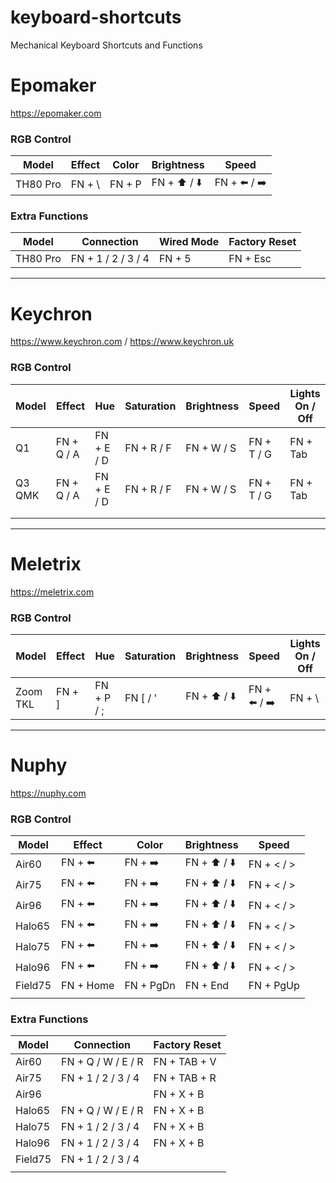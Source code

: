 # keyboard-shortcuts

Mechanical Keyboard Shortcuts and Functions

# Epomaker

https://epomaker.com

### RGB Control

| Model    | Effect | Color  | Brightness   | Speed        |
|----------|--------|--------|--------------|--------------|
| TH80 Pro | FN + \ | FN + P | FN + ⬆️ / ⬇️ | FN + ⬅️ / ➡️ |

### Extra Functions

| Model    | Connection         | Wired Mode | Factory Reset |
|----------|--------------------|------------|---------------|
| TH80 Pro | FN + 1 / 2 / 3 / 4 | FN + 5     | FN + Esc      |

----------------------------------------------

# Keychron

https://www.keychron.com / https://www.keychron.uk

### RGB Control

| Model  | Effect     | Hue        | Saturation | Brightness | Speed      | Lights On / Off |
|--------|------------|------------|------------|------------|------------|-----------------|
| Q1     | FN + Q / A | FN + E / D | FN + R / F | FN + W / S | FN + T / G | FN + Tab        |
| Q3 QMK | FN + Q / A | FN + E / D | FN + R / F | FN + W / S | FN + T / G | FN + Tab        |
|        |            |            |            |            |            |                 |
|        |            |            |            |            |            |                 |

----------------------------------------------

# Meletrix

https://meletrix.com

### RGB Control

| Model    | Effect | Hue        | Saturation | Brightness   | Speed        | Lights On / Off |
|----------|--------|------------|------------|--------------|--------------|-----------------|
| Zoom TKL | FN + ] | FN + P / ; | FN [ / '   | FN + ⬆️ / ⬇️ | FN + ⬅️ / ➡️ | FN + \          |

----------------------------------------------

# Nuphy

https://nuphy.com

### RGB Control

| Model   | Effect    | Color     | Brightness   | Speed      |
|---------|-----------|-----------|--------------|------------|
| Air60   | FN + ⬅️   | FN + ➡️   | FN + ⬆️ / ⬇️ | FN + < / > |
| Air75   | FN + ⬅️   | FN + ➡️   | FN + ⬆️ / ⬇️ | FN + < / > |
| Air96   | FN + ⬅️   | FN + ➡️   | FN + ⬆️ / ⬇️ | FN + < / > |
| Halo65  | FN + ⬅️   | FN + ➡️   | FN + ⬆️ / ⬇️ | FN + < / > |
| Halo75  | FN + ⬅️   | FN + ➡️   | FN + ⬆️ / ⬇️ | FN + < / > |
| Halo96  | FN + ⬅️   | FN + ➡️   | FN + ⬆️ / ⬇️ | FN + < / > |
| Field75 | FN + Home | FN + PgDn | FN + End     | FN + PgUp  |
|         |           |           |              |            |

### Extra Functions

| Model   | Connection         | Factory Reset |
|---------|--------------------|---------------|
| Air60   | FN + Q / W / E / R | FN + TAB + V  |
| Air75   | FN + 1 / 2 / 3 / 4 | FN + TAB + R  |
| Air96   |                    | FN + X + B    |
| Halo65  | FN + Q / W / E / R | FN + X + B    |
| Halo75  | FN + 1 / 2 / 3 / 4 | FN + X + B    |
| Halo96  | FN + 1 / 2 / 3 / 4 | FN + X + B    |
| Field75 | FN + 1 / 2 / 3 / 4 |               |
|         |                    |               |


